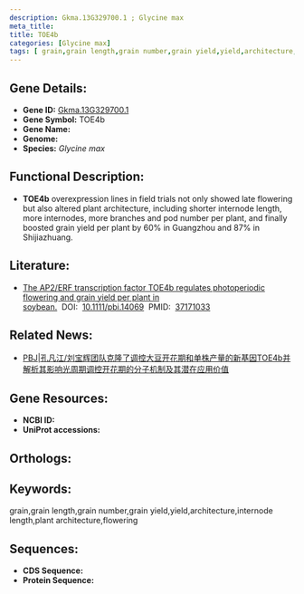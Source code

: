 ```yaml
---
description: Gkma.13G329700.1 ; Glycine max
meta_title:
title: TOE4b
categories: [Glycine max]
tags: [ grain,grain length,grain number,grain yield,yield,architecture,internode length,plant architecture,flowering ]
---
```


## Gene Details:
- **Gene ID:**	[Gkma.13G329700.1]()
- **Gene Symbol:** TOE4b
- **Gene Name:** 
- **Genome:** []()
- **Species:** *Glycine max*

## Functional Description:
   - **TOE4b** overexpression lines in field trials not only showed late flowering but also altered plant architecture, including shorter internode length, more internodes, more branches and pod number per plant, and finally boosted grain yield per plant by 60% in Guangzhou and 87% in Shijiazhuang. 

## Literature:
   - [The AP2/ERF transcription factor TOE4b regulates photoperiodic flowering and grain yield per plant in soybean.]( https://onlinelibrary.wiley.com/doi/10.1111/pbi.14069)&nbsp;&nbsp;DOI:&nbsp;&nbsp;[10.1111/pbi.14069](https://onlinelibrary.wiley.com/doi/10.1111/pbi.14069)&nbsp;&nbsp;PMID:&nbsp;&nbsp;[37171033](https://pubmed.ncbi.nlm.nih.gov/37171033/)

## Related News:
   - [PBJ|孔凡江/刘宝辉团队克隆了调控大豆开花期和单株产量的新基因TOE4b并解析其影响光周期调控开花期的分子机制及其潜在应用价值](https://mp.weixin.qq.com/s/kFcdurCQidBG4yahdOfl9A)

## Gene Resources:
- **NCBI ID:** [](https://www.ncbi.nlm.nih.gov/gene/?term=)
- **UniProt accessions:** [](https://www.uniprot.org/uniprotkb//entry)

## Orthologs:

## Keywords:
grain,grain length,grain number,grain yield,yield,architecture,internode length,plant architecture,flowering

## Sequences:
- **CDS Sequence:**
- **Protein Sequence:**
